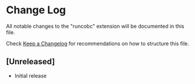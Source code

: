 # Change Log

All notable changes to the "runcobc" extension will be documented in this file.

Check [Keep a Changelog](http://keepachangelog.com/) for recommendations on how to structure this file.

## [Unreleased]

- Initial release